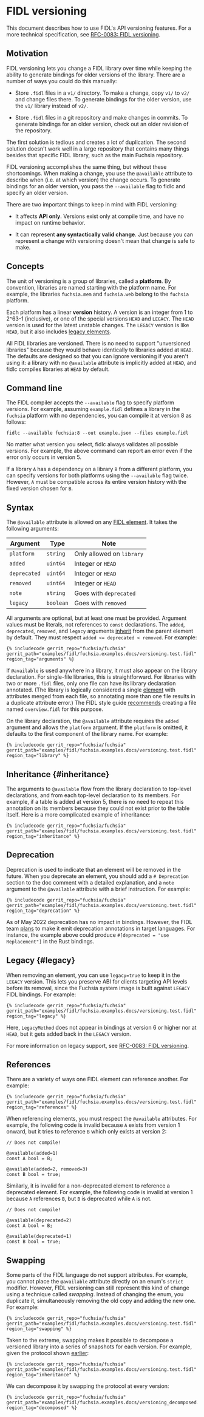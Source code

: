 # FIDL versioning

This document describes how to use FIDL's API versioning features. For a more
technical specification, see [RFC-0083: FIDL versioning][rfc-0083].

## Motivation

FIDL versioning lets you change a FIDL library over time while keeping the
ability to generate bindings for older versions of the library. There are a
number of ways you could do this manually:

* Store `.fidl` files in a `v1/` directory. To make a change, copy `v1/` to
  `v2/` and change files there. To generate bindings for the older version,
  use the `v1/` library instead of `v2/`.

* Store `.fidl` files in a git repository and make changes in commits. To
  generate bindings for an older version, check out an older revision of the
  repository.

The first solution is tedious and creates a lot of duplication. The second
solution doesn't work well in a large repository that contains many things
besides that specific FIDL library, such as the main Fuchsia repository.

FIDL versioning accomplishes the same thing, but without these shortcomings.
When making a change, you use the `@available` attribute to describe when (i.e.
at which version) the change occurs. To generate bindings for an older version,
you pass the `--available` flag to fidlc and specify an older version.

There are two important things to keep in mind with FIDL versioning:

* It affects **API only**. Versions exist only at compile time, and have no
  impact on runtime behavior.

* It can represent **any syntactically valid change**. Just because you can
  represent a change with versioning doesn't mean that change is safe to make.

## Concepts

The unit of versioning is a group of libraries, called a **platform**. By
convention, libraries are named starting with the platform name. For example,
the libraries `fuchsia.mem` and `fuchsia.web` belong to the `fuchsia` platform.

Each platform has a linear **version** history. A version is an integer from 1
to 2^63-1 (inclusive), or one of the special versions `HEAD` and `LEGACY`. The
`HEAD` version is used for the latest unstable changes. The `LEGACY` version is
like `HEAD`, but it also includes [legacy elements](#legacy).

All FIDL libraries are versioned. There is no need to support "unversioned
libraries" because they would behave identically to libraries added at `HEAD`.
The defaults are designed so that you can ignore versioning if you aren't using
it: a library with no `@available` attribute is implicitly added at `HEAD`, and
fidlc compiles libraries at `HEAD` by default.

## Command line

The FIDL compiler accepts the `--available` flag to specify platform versions.
For example, assuming `example.fidl` defines a library in the `fuchsia` platform
with no dependencies, you can compile it at version 8 as follows:

```posix-terminal
fidlc --available fuchsia:8 --out example.json --files example.fidl
```

No matter what version you select, fidlc always validates all possible versions.
For example, the above command can report an error even if the error only occurs
in version 5.

If a library `A` has a dependency on a library `B` from a different platform,
you can specify versions for both platforms using the `--available` flag twice.
However, `A` must be compatible across its entire version history with the fixed
version chosen for `B`.

## Syntax

The `@available` attribute is allowed on any [FIDL element][element]. It takes
the following arguments:

Argument     | Type      | Note
------------ | --------- | -------------------------
`platform`   | `string`  | Only allowed on `library`
`added`      | `uint64`  | Integer or `HEAD`
`deprecated` | `uint64`  | Integer or `HEAD`
`removed`    | `uint64`  | Integer or `HEAD`
`note`       | `string`  | Goes with `deprecated`
`legacy`     | `boolean` | Goes with `removed`

All arguments are optional, but at least one must be provided. Argument values
must be literals, not references to `const` declarations. The `added`,
`deprecated`, `removed`, and `legacy` arguments [inherit](#inheritance) from the
parent element by default. They must respect `added <= deprecated < removed`.
For example:

```fidl
{% includecode gerrit_repo="fuchsia/fuchsia" gerrit_path="examples/fidl/fuchsia.examples.docs/versioning.test.fidl" region_tag="arguments" %}
```

If `@available` is used anywhere in a library, it must also appear on the
library declaration. For single-file libraries, this is straightforward. For
libraries with two or more `.fidl` files, only one file can have its library
declaration annotated. (The library is logically considered a single [element]
with attributes merged from each file, so annotating more than one file results
in a duplicate attribute error.) The FIDL style guide [recommends][overview]
creating a file named `overview.fidl` for this purpose.

On the library declaration, the `@available` attribute requires the `added`
argument and allows the `platform` argument. If the `platform` is omitted, it
defaults to the first component of the library name. For example:

```fidl
{% includecode gerrit_repo="fuchsia/fuchsia" gerrit_path="examples/fidl/fuchsia.examples.docs/versioning.test.fidl" region_tag="library" %}
```

## Inheritance {#inheritance}

The arguments to `@available` flow from the library declaration to top-level
declarations, and from each top-level declaration to its members. For example,
if a table is added at version 5, there is no need to repeat this annotation on
its members because they could not exist prior to the table itself. Here is a
more complicated example of inheritance:

```fidl
{% includecode gerrit_repo="fuchsia/fuchsia" gerrit_path="examples/fidl/fuchsia.examples.docs/versioning.test.fidl" region_tag="inheritance" %}
```

## Deprecation

Deprecation is used to indicate that an element will be removed in the future.
When you deprecate an element, you should add a `# Deprecation` section to the
doc comment with a detailed explanation, and a `note` argument to the
`@available` attribute with a brief instruction. For example:

```fidl
{% includecode gerrit_repo="fuchsia/fuchsia" gerrit_path="examples/fidl/fuchsia.examples.docs/versioning.test.fidl" region_tag="deprecation" %}
```

As of May 2022 deprecation has no impact in bindings. However, the FIDL team
[plans][deprecation-bug] to make it emit deprecation annotations in target
languages. For instance, the example above could produce `#[deprecated = "use
Replacement"]` in the Rust bindings.

## Legacy {#legacy}

When removing an element, you can use `legacy=true` to keep it in the `LEGACY`
version. This lets you preserve ABI for clients targeting API levels before its
removal, since the Fuchsia system image is built against `LEGACY` FIDL bindings.
For example:

```fidl
{% includecode gerrit_repo="fuchsia/fuchsia" gerrit_path="examples/fidl/fuchsia.examples.docs/versioning.test.fidl" region_tag="legacy" %}
```

Here, `LegacyMethod` does not appear in bindings at version 6 or higher nor at
`HEAD`, but it gets added back in the `LEGACY` version.

For more information on legacy support, see [RFC-0083: FIDL
versioning][rfc-0083-legacy].

## References

There are a variety of ways one FIDL element can reference another. For example:

```fidl
{% includecode gerrit_repo="fuchsia/fuchsia" gerrit_path="examples/fidl/fuchsia.examples.docs/versioning.test.fidl" region_tag="references" %}
```

When referencing elements, you must respect the `@available` attributes. For
example, the following code is invalid because `A` exists from version 1 onward,
but it tries to reference `B` which only exists at version 2:

```fidl
// Does not compile!

@available(added=1)
const A bool = B;

@available(added=2, removed=3)
const B bool = true;
```

Similarly, it is invalid for a non-deprecated element to reference a deprecated
element. For example, the following code is invalid at version 1 because `A`
references `B`, but `B` is deprecated while `A` is not.

```fidl
// Does not compile!

@available(deprecated=2)
const A bool = B;

@available(deprecated=1)
const B bool = true;
```

## Swapping

Some parts of the FIDL language do not support attributes. For example, you
cannot place the `@available` attribute directly on an enum's `strict` modifier.
However, FIDL versioning can still represent this kind of change using a
technique called _swapping_. Instead of changing the enum, you duplicate it,
simultaneously removing the old copy and adding the new one. For example:

```fidl
{% includecode gerrit_repo="fuchsia/fuchsia" gerrit_path="examples/fidl/fuchsia.examples.docs/versioning.test.fidl" region_tag="swapping" %}
```

Taken to the extreme, swapping makes it possible to decompose a versioned
library into a series of snapshots for each version. For example, given the
protocol shown [earlier](#inheritance):

```fidl
{% includecode gerrit_repo="fuchsia/fuchsia" gerrit_path="examples/fidl/fuchsia.examples.docs/versioning.test.fidl" region_tag="inheritance" %}
```

We can decompose it by swapping the protocol at every version:

```fidl
{% includecode gerrit_repo="fuchsia/fuchsia" gerrit_path="examples/fidl/fuchsia.examples.docs/versioning_decomposed.test.fidl" region_tag="decomposed" %}
```

[rfc-0083]: /docs/contribute/governance/rfcs/0083_fidl_versioning.md
[rfc-0083-legacy]: /docs/contribute/governance/rfcs/0083_fidl_versioning.md#legacy
[element]: /docs/contribute/governance/rfcs/0083_fidl_versioning.md#terminology
[overview]: /docs/development/languages/fidl/guides/style.md#library-overview
[deprecation-bug]: https://bugs.fuchsia.dev/p/fuchsia/issues/detail?id=7692
